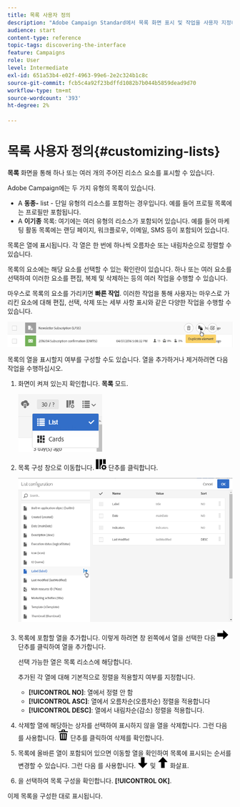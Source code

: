 ```yaml
---
title: 목록 사용자 정의
description: "Adobe Campaign Standard에서 목록 화면 표시 및 작업을 사용자 지정하는 방법: 요소 정렬, 필터링, 삭제 또는 복제. 화면에 지정된 하나 또는 여러 리소스의 요소가 표시됩니다."
audience: start
content-type: reference
topic-tags: discovering-the-interface
feature: Campaigns
role: User
level: Intermediate
exl-id: 651a53b4-e02f-4963-99e6-2e2c324b1c8c
source-git-commit: fcb5c4a92f23bdffd1082b7b044b5859dead9d70
workflow-type: tm+mt
source-wordcount: '393'
ht-degree: 2%

---
```


# 목록 사용자 정의{#customizing-lists}

**목록** 화면을 통해 하나 또는 여러 개의 주어진 리소스 요소를 표시할 수 있습니다.

Adobe Campaign에는 두 가지 유형의 목록이 있습니다.

* A **동종-** list - 단일 유형의 리소스를 포함하는 경우입니다. 예를 들어 프로필 목록에는 프로필만 포함됩니다.
* A **이기종** 목록: 여기에는 여러 유형의 리소스가 포함되어 있습니다. 예를 들어 마케팅 활동 목록에는 랜딩 페이지, 워크플로우, 이메일, SMS 등이 포함되어 있습니다.

목록은 열에 표시됩니다. 각 열은 한 번에 하나씩 오름차순 또는 내림차순으로 정렬할 수 있습니다.

목록의 요소에는 해당 요소를 선택할 수 있는 확인란이 있습니다. 하나 또는 여러 요소를 선택하여 이러한 요소를 편집, 복제 및 삭제하는 등의 여러 작업을 수행할 수 있습니다.

마우스로 목록의 요소를 가리키면 **빠른 작업**. 이러한 작업을 통해 사용자는 마우스로 가리킨 요소에 대해 편집, 선택, 삭제 또는 세부 사항 표시와 같은 다양한 작업을 수행할 수 있습니다.

![](assets/overview_list_quickactions.png)

목록의 열을 표시할지 여부를 구성할 수도 있습니다. 열을 추가하거나 제거하려면 다음 작업을 수행하십시오.

1. 화면이 켜져 있는지 확인합니다. **목록** 모드.

   ![](assets/export_list_mode_switch.png)

1. 목록 구성 창으로 이동합니다. ![](assets/columnsettings.png) 단추를 클릭합니다.

   ![](assets/list_configuration1.png)

1. 목록에 포함할 열을 추가합니다. 이렇게 하려면 창 왼쪽에서 열을 선택한 다음 ![](assets/arrowright.png) 단추를 클릭하여 열을 추가합니다.

   선택 가능한 열은 목록 리소스에 해당합니다.

   추가된 각 열에 대해 기본적으로 정렬을 적용할지 여부를 지정합니다.

   * **[!UICONTROL NO]**: 열에서 정렬 안 함
   * **[!UICONTROL ASC]**: 열에서 오름차순(오름차순) 정렬을 적용합니다
   * **[!UICONTROL DESC]**: 열에서 내림차순(감소) 정렬을 적용합니다.

1. 삭제할 열에 해당하는 상자를 선택하여 표시하지 않을 열을 삭제합니다. 그런 다음 를 사용합니다. ![](assets/delete.png) 단추를 클릭하여 삭제를 확인합니다.
1. 목록에 올바른 열이 포함되어 있으면 이동할 열을 확인하여 목록에 표시되는 순서를 변경할 수 있습니다. 그런 다음 를 사용합니다. ![](assets/arrowdown.png) 및 ![](assets/arrowup.png) 화살표.
1. 을 선택하여 목록 구성을 확인합니다. **[!UICONTROL OK]**.

이제 목록을 구성한 대로 표시됩니다.

